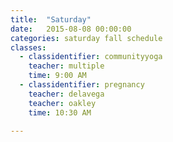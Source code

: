 ```yaml
---
title:  "Saturday"
date:   2015-08-08 00:00:00
categories: saturday fall schedule
classes:
  - classidentifier: communityyoga
    teacher: multiple
    time: 9:00 AM
  - classidentifier: pregnancy
    teacher: delavega
    teacher: oakley
    time: 10:30 AM

---
```

